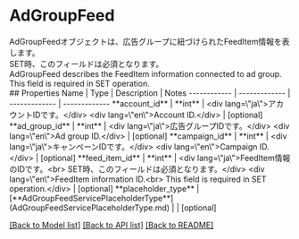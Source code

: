 # AdGroupFeed

<div lang=\"ja\">AdGroupFeedオブジェクトは、広告グループに紐づけられたFeedItem情報を表します。<br> SET時、このフィールドは必須となります。</div> <div lang=\"en\">AdGroupFeed describes the FeedItem information connected to ad group.<br> This field is required in SET operation.</div> 
## Properties
Name | Type | Description | Notes
------------ | ------------- | ------------- | -------------
**account_id** | **int** | &lt;div lang&#x3D;\&quot;ja\&quot;&gt;アカウントIDです。&lt;/div&gt; &lt;div lang&#x3D;\&quot;en\&quot;&gt;Account ID.&lt;/div&gt;  | [optional] 
**ad_group_id** | **int** | &lt;div lang&#x3D;\&quot;ja\&quot;&gt;広告グループIDです。&lt;/div&gt; &lt;div lang&#x3D;\&quot;en\&quot;&gt;Ad group ID.&lt;/div&gt;  | [optional] 
**campaign_id** | **int** | &lt;div lang&#x3D;\&quot;ja\&quot;&gt;キャンペーンIDです。&lt;/div&gt; &lt;div lang&#x3D;\&quot;en\&quot;&gt;Campaign ID.&lt;/div&gt;  | [optional] 
**feed_item_id** | **int** | &lt;div lang&#x3D;\&quot;ja\&quot;&gt;FeedItem情報のIDです。&lt;br&gt; SET時、このフィールドは必須となります。&lt;/div&gt; &lt;div lang&#x3D;\&quot;en\&quot;&gt;FeedItem information ID.&lt;br&gt; This field is required in SET operation.&lt;/div&gt;  | [optional] 
**placeholder_type** | [**AdGroupFeedServicePlaceholderType**](AdGroupFeedServicePlaceholderType.md) |  | [optional] 

[[Back to Model list]](../README.md#documentation-for-models) [[Back to API list]](../README.md#documentation-for-api-endpoints) [[Back to README]](../README.md)


